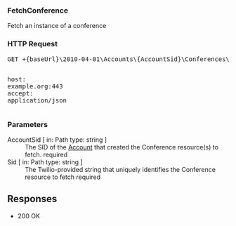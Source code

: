 <!DOCTYPE html><html><head><title></title><link rel="stylesheet" href="../OpenApi.css"/><meta charset="utf-8"/><meta name="viewport" content="width=device-width, initial-scale=1"/></head><body><article><section  class="requestOverview"><h1  class="requestSummary">FetchConference</h1><p  class="requestDescription">Fetch an instance of a conference</p></section><section  class="http"><h3>HTTP Request</h3><pre  class="httpExample"><span  class="requestLine">GET</span> <span  class="httpTarget">+{baseUrl}\2010-04-01\Accounts\{AccountSid}\Conferences\{Sid}.json</span> <span  class="httpVersion">HTTP/1.1</span>
<span  class="headerLine">host</span>: <span  class="headerValue">example.org:443</span>
<span  class="headerLine">accept</span>: <span  class="headerValue">application/json</span>
</pre></section><dl  class="parameters"><h3>Parameters</h3><dt  class="parameter"><span  class="parameterName">AccountSid</span> [ in: <span  class="parameterLocation">Path</span> type: <span  class="parameterType">string</span> ]</dt><dd  class="parameter"><span  class="parameterDescription">The SID of the [Account](https://www.twilio.com/docs/iam/api/account) that created the Conference resource(s) to fetch.</span> <span  class="parameterRequired">required</span></dd><dt  class="parameter"><span  class="parameterName">Sid</span> [ in: <span  class="parameterLocation">Path</span> type: <span  class="parameterType">string</span> ]</dt><dd  class="parameter"><span  class="parameterDescription">The Twilio-provided string that uniquely identifies the Conference resource to fetch</span> <span  class="parameterRequired">required</span></dd></dl><section  class="responses"><h2>Responses</h2><ul  class="responses"><li  class="response"><span  class="statusLine">200</span> <span  class="statusDescription">OK</span></li></ul></section></article></body></html>